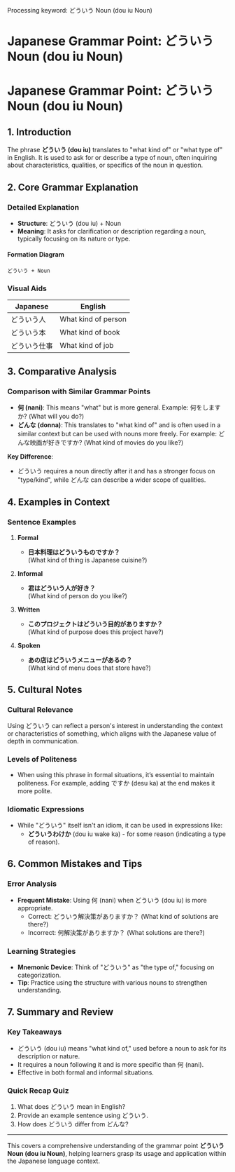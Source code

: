 Processing keyword: どういう Noun (dou iu Noun)
# Japanese Grammar Point: どういう Noun (dou iu Noun)
# Japanese Grammar Point: どういう Noun (dou iu Noun)
## 1. Introduction
The phrase **どういう (dou iu)** translates to "what kind of" or "what type of" in English. It is used to ask for or describe a type of noun, often inquiring about characteristics, qualities, or specifics of the noun in question.
## 2. Core Grammar Explanation
### Detailed Explanation
- **Structure**: どういう (dou iu) + Noun
- **Meaning**: It asks for clarification or description regarding a noun, typically focusing on its nature or type.
#### Formation Diagram
```
どういう + Noun
```
### Visual Aids
| Japanese         | English                  |
|------------------|--------------------------|
| どういう人       | What kind of person      |
| どういう本       | What kind of book        |
| どういう仕事     | What kind of job         |
## 3. Comparative Analysis
### Comparison with Similar Grammar Points
- **何 (nani)**: This means "what" but is more general. Example: 何をしますか? (What will you do?)
- **どんな (donna)**: This translates to "what kind of" and is often used in a similar context but can be used with nouns more freely. For example: どんな映画が好きですか? (What kind of movies do you like?)
  
**Key Difference**: 
- どういう requires a noun directly after it and has a stronger focus on "type/kind", while どんな can describe a wider scope of qualities.
## 4. Examples in Context
### Sentence Examples
1. **Formal**
   - **日本料理はどういうものですか？**  
   (What kind of thing is Japanese cuisine?)
   
2. **Informal**
   - **君はどういう人が好き？**  
   (What kind of person do you like?)
   
3. **Written**
   - **このプロジェクトはどういう目的がありますか？**  
   (What kind of purpose does this project have?)
   
4. **Spoken**
   - **あの店はどういうメニューがあるの？**  
   (What kind of menu does that store have?)
## 5. Cultural Notes
### Cultural Relevance
Using どういう can reflect a person's interest in understanding the context or characteristics of something, which aligns with the Japanese value of depth in communication. 
### Levels of Politeness
- When using this phrase in formal situations, it’s essential to maintain politeness. For example, adding ですか (desu ka) at the end makes it more polite.
  
### Idiomatic Expressions
- While "どういう" itself isn't an idiom, it can be used in expressions like:
  - **どういうわけか** (dou iu wake ka) - for some reason (indicating a type of reason).
## 6. Common Mistakes and Tips
### Error Analysis
- **Frequent Mistake**: Using 何 (nani) when どういう (dou iu) is more appropriate.
  - Correct: どういう解決策がありますか？ (What kind of solutions are there?)
  - Incorrect: 何解決策がありますか？ (What solutions are there?)
### Learning Strategies
- **Mnemonic Device**: Think of "どういう" as "the type of," focusing on categorization.
- **Tip**: Practice using the structure with various nouns to strengthen understanding.
## 7. Summary and Review
### Key Takeaways
- どういう (dou iu) means "what kind of," used before a noun to ask for its description or nature.
- It requires a noun following it and is more specific than 何 (nani).
- Effective in both formal and informal situations.
### Quick Recap Quiz
1. What does どういう mean in English?
2. Provide an example sentence using どういう.
3. How does どういう differ from どんな?
---
This covers a comprehensive understanding of the grammar point **どういう Noun (dou iu Noun)**, helping learners grasp its usage and application within the Japanese language context.
